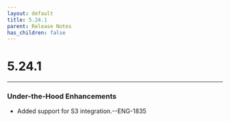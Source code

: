 ```yaml
---
layout: default
title: 5.24.1
parent: Release Notes
has_children: false
---
```

# 5.24.1
----
### Under-the-Hood Enhancements
- Added support for S3 integration.--ENG-1835